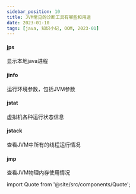 ```yaml
---
sidebar_position: 10
title: JVM常见的诊断工具有哪些和用途
date: 2023-01-10
tags: [java, 知识小记, OOM, 2023-01]
---
```




#### jps
显示本地java进程
#### jinfo
运行环境参数，包括JVM参数
#### jstat
虚拟机各种运行状态信息
#### jstack
查看JVM中所有的线程运行情况
#### jmp
查看JVM物理内存使用情况



import Quote from '@site/src/components/Quote';

> <Quote></Quote>
